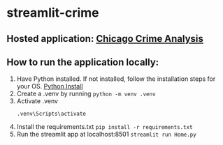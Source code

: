 # streamlit-crime

## Hosted application: [Chicago Crime Analysis](https://chicagocrimeanalytics.streamlit.app/)

## How to run the application locally:
1. Have Python installed. If not installed, follow the installation steps for your OS. [Python Install](https://www.python.org/downloads/)
2. Create a .venv by running `python -m venv .venv`
3. Activate .venv
    ```
    .venv\Scripts\activate
    ```
4. Install the requirements.txt `pip install -r requirements.txt`
5. Run the streamlit app at localhost:8501 `streamlit run Home.py`